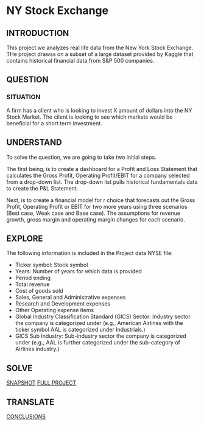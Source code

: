 # NY Stock Exchange
 
## INTRODUCTION
This project we analyzes real life data from the New York Stock Exchange. THe project drawss on a subset of a large dataset provided by Kaggle that contains historical financial data from S&P 500 companies. 

## QUESTION 

### SITUATION
A firm has a client who is looking to invest X amount of dollars into the NY Stock Market. The cilent is looking to see which markets would be beneficial for a short term investment. 


## UNDERSTAND
To solve the question, we are going to take two initial steps.

The first being, is to create a dashboard for a Profit and Loss Statement that calculates the Gross Profit, Operating Profit/EBIT for a company selected from a drop-down list. The drop-down list pulls historical fundamentals data to create the P&L Statement. 

Next, is to create a financial model for r choice that forecasts out the Gross Profit, Operating Profit or EBIT for two more years using three scenarios (Best case, Weak case and Base case). The assumptions for revenue growth, gross margin and operating margin changes for each scenario.

## EXPLORE

The following information is included in the Project data NYSE file:
<ul>
<li>Ticker symbol: Stock symbol</li>
<li>Years: Number of years for which data is provided</li>
<li>Period ending</li>
<li>Total revenue</li>
<li>Cost of goods sold</li>
<li>Sales, General and Administrative expenses</li>
<li>Research and Development expenses</li>
<li>Other Operating expense items</li>
<li>Global Industry Classification Standard (GICS) Sector: Industry sector the company is categorized under (e.g., American Airlines with the ticker symbol AAL is categorized under Industrials.)</li>
<li>GICS Sub Industry: Sub-industry sector the company is categorized under (e.g., AAL is further categorized under the sub-category of Airlines industry.)</li>
</ul>

## SOLVE

<a href="https://nbviewer.jupyter.org/github/JayCarrLTD/ny_stock/blob/master/Project/Financial%20Model.pdf">SNAPSHOT</a>
<a href = "https://docs.google.com/spreadsheets/d/1e6gUcrffPdMOimmzKBMD6vfBYtou6AdqHUopbjpbhmc/edit?usp=sharing">FULL PROJECT</a>

## TRANSLATE
<a href="https://nbviewer.jupyter.org/github/JayCarrLTD/NY-Stock-Exchange/blob/master/Project/Which%20Industry%20has%20the%20Highest%20Levels%20of%20Revenue.pdf">CONCLUSIONS</a>

